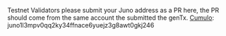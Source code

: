 Testnet Validators please submit your Juno address as a PR here, the PR should come from the same account the submitted the genTx.
[Cumulo](https://cumulo.pro/): juno1l3mpv0qq2ky34ffnace6yuejz3g8awt0gkj246
